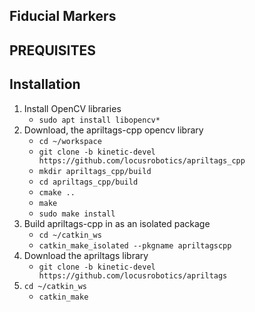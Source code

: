 ## Fiducial Markers


## PREQUISITES


## Installation
1. Install OpenCV libraries
    * `sudo apt install libopencv*`
2. Download, the apriltags-cpp opencv library
    * `cd ~/workspace`
    * `git clone -b kinetic-devel https://github.com/locusrobotics/apriltags_cpp`
    * `mkdir apriltags_cpp/build`
    * `cd apriltags_cpp/build`
    * `cmake ..`
    * `make`
    * `sudo make install`
3. Build apriltags-cpp in as an isolated package
    * `cd ~/catkin_ws`
    * `catkin_make_isolated --pkgname apriltagscpp`
2. Download the apriltags library
    * `git clone -b kinetic-devel https://github.com/locusrobotics/apriltags`
3. `cd ~/catkin_ws`
    * `catkin_make`

## 
